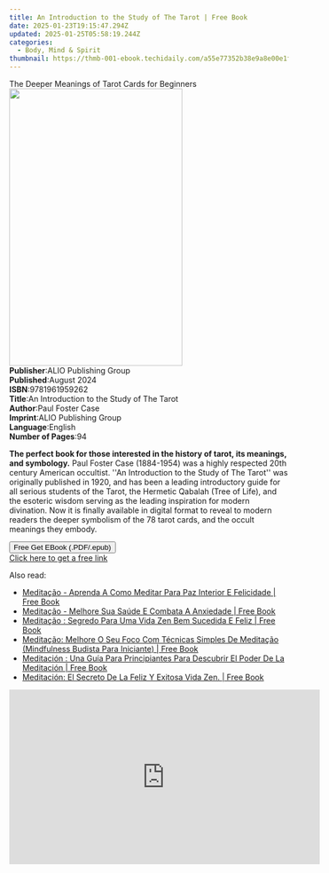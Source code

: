 ```yaml
---
title: An Introduction to the Study of The Tarot | Free Book
date: 2025-01-23T19:15:47.294Z
updated: 2025-01-25T05:58:19.244Z
categories:
  - Body, Mind & Spirit
thumbnail: https://thmb-001-ebook.techidaily.com/a55e77352b38e9a8e00e1fd7c3d8d109d8607d83c0a323dd83989c92407d8bc2.jpg
---
```

<main id="book-container">
  <div class="flex flex-col">
    <div class="book-brief flex-1 py-6 px-4 sm:p-6 md:py-10 md:px-8">
      <!-- brief-->
      <div class="book-brief-main">
        The Deeper Meanings of Tarot Cards for Beginners
      </div>
    </div>
    <div
      class="book-meta-info flex-1 grid gap-4 col-start-1 col-end-3 row-start-1 sm:mb-6 sm:grid-cols-4 lg:gap-6 lg:col-start-2 lg:row-end-6 lg:row-span-6 lg:mb-0"
    >
      <div
        class="book-meta-info-left place-content-center mt-4 p-4 text-sm leading-6 col-start-2 col-span-2 dark:text-slate-400"
      >
        <img
          class="w-full h-500 object-cover rounded-lg sm:h-255 sm:col-span-2 lg:col-span-full"
          src="https://img-001-ebook.techidaily.com/7c7716cadcd9e7eca1d7429a3b00247ab223e1fe09035eeca9ad52510346b455.jpg"
          alt=""
          width="312"
          height="500"
        />
      </div>
      <div
        class="book-meta-info-right mt-2 col-start-1 row-start-2 col-span-3 self-center"
      >
        <!-- meta data  -->
        <div class="flex flex-col px-4 md:px-8">
          <div class="flex-1">
            <strong>Publisher</strong>:<span class="px-2"
              >ALIO Publishing Group</span
            >
          </div>
          <div class="flex-1">
            <strong>Published</strong>:<span class="px-2">August 2024</span>
          </div>
          <div class="flex-1">
            <strong>ISBN</strong>:<span class="px-2">9781961959262</span>
          </div>
          <div class="flex-1">
            <strong>Title</strong>:<span class="px-2"
              >An Introduction to the Study of The Tarot</span
            >
          </div>
          <div class="flex-1">
            <strong>Author</strong>:<span class="px-2">Paul Foster Case</span>
          </div>
          <div class="flex-1">
            <strong>Imprint</strong>:<span class="px-2"
              >ALIO Publishing Group</span
            >
          </div>
          <div class="flex-1">
            <strong>Language</strong>:<span class="px-2">English</span>
          </div>
          <div class="flex-1">
            <strong>Number of Pages</strong>:<span class="px-2">94</span>
          </div>
        </div>
      </div>
    </div>
    <div class="book-description flex-1 py-6 px-4 sm:p-6 md:py-10 md:px-8">
      <div class="book-description-main">
        <div accordion-content="" id="description">
          <p>
            <strong
              >The perfect book for those interested in the history of tarot,
              its meanings, and symbology.</strong
            >
            Paul Foster Case (1884-1954) was a highly respected 20th century
            American occultist. ''An Introduction to the Study of The Tarot''
            was originally published in 1920, and has been a leading
            introductory guide for all serious students of the Tarot, the
            Hermetic Qabalah (Tree of Life), and the esoteric wisdom serving as
            the leading inspiration for modern divination. Now it is finally
            available in digital format to reveal to modern readers the deeper
            symbolism of the 78 tarot cards, and the occult meanings they
            embody.
          </p>
        </div>
      </div>
    </div>
    <div class="book-excerpts flex-1 py-6 px-4 sm:p-6 md:py-10 md:px-8"></div>
    <div
      class="book-about-author flex-1 py-6 px-4 sm:p-6 md:py-10 md:px-8"
    ></div>
    <div class="book-free-get flex-1 py-6 px-4 sm:p-6 md:py-10 md:px-8">
      <button
        id="btn-free-get"
        class="bg-blue-500 hover:bg-blue-700 text-white font-bold py-2 px-4 rounded"
      >
        Free Get EBook (.PDF/.epub)
      </button>
      <div id="countdown-display" class="px-2 text-lg mt-2"></div>
      <a
        id="free-link"
        class="hidden bg-blue-500 hover:bg-blue-700 text-white font-bold py-2 px-4 rounded"
        href="https://www.ebooks.com/en-us/book/211455009/an-introduction-to-the-study-of-the-tarot/paul-foster-case/"
        target="_blank"
        >Click here to get a free link</a
      >
    </div>
    <script>
      let countdownTime = 0;
      let countdownInterval = null;
      document
        .getElementById('btn-free-get')
        .addEventListener('click', startCountdown);
      function startCountdown() {
        countdownTime = new Date().getTime() + 60000 * 3;
        countdownInterval = setInterval(updateCountdown, 1000);
        document.getElementById('btn-free-get').disabled = true;
        document
          .getElementById('btn-free-get')
          .classList.add('bg-gray-500', 'cursor-not-allowed');
      }
      function updateCountdown() {
        let currentTime = new Date().getTime();
        let timeLeft = countdownTime - currentTime;
        let secondsLeft = Math.floor(timeLeft / 1000);
        document.getElementById('countdown-display').innerHTML =
          `Remaining time: ${secondsLeft} seconds.`;
        if (secondsLeft <= 0) {
          clearInterval(countdownInterval);
          document.getElementById('btn-free-get').classList.add('hidden');
          document.getElementById('free-link').classList.remove('hidden');
          document.getElementById('countdown-display').innerHTML = '';
        }
      }
    </script>
  </div>
</main>

<ins class="adsbygoogle"
      style="display:block"
      data-ad-client="ca-pub-7571918770474297"
      data-ad-slot="8358498916"
      data-ad-format="auto"
      data-full-width-responsive="true"></ins>
    

<span class="atpl-alsoreadstyle">Also read:</span>
<div><ul>
<li><a href="https://novels-ebooks.techidaily.com/209667289-9781547577309-meditacao-aprenda-a-como-meditar-para-paz-interior-e-felicidade/"><u>Meditação - Aprenda A Como Meditar Para Paz Interior E Felicidade | Free Book</u></a></li>
<li><a href="https://novels-ebooks.techidaily.com/209667295-9781547576548-meditacao-melhore-sua-saude-e-combata-a-anxiedade/"><u>Meditação - Melhore Sua Saúde E Combata A Anxiedade | Free Book</u></a></li>
<li><a href="https://novels-ebooks.techidaily.com/209667256-9781547574544-meditacao-segredo-para-uma-vida-zen-bem-sucedida-e-feliz/"><u>Meditação : Segredo Para Uma Vida Zen Bem Sucedida E Feliz | Free Book</u></a></li>
<li><a href="https://novels-ebooks.techidaily.com/209667280-9781547580088-meditacao-melhore-o-seu-foco-com-tecnicas-simples-de-meditacao-mindfulness-budista-para-iniciante/"><u>Meditação: Melhore O Seu Foco Com Técnicas Simples De Meditação (Mindfulness Budista Para Iniciante) | Free Book</u></a></li>
<li><a href="https://novels-ebooks.techidaily.com/209667312-9781547574599-meditacion-una-guia-para-principiantes-para-descubrir-el-poder-de-la-meditacion/"><u>Meditación : Una Guía Para Principiantes Para Descubrir El Poder De La Meditación | Free Book</u></a></li>
<li><a href="https://novels-ebooks.techidaily.com/209667335-9781547577330-meditacion-el-secreto-de-la-feliz-y-exitosa-vida-zen/"><u>Meditación: El Secreto De La Feliz Y Exitosa Vida Zen. | Free Book</u></a></li>
</ul></div>

<!-- affiliate ads begin -->
<iframe width="560" height="315" src="https://www.youtube.com/embed/Jng92DT1n_Y?si=LvxQhsEJoymsM2iZ" title="YouTube video player" frameborder="0" allow="accelerometer; autoplay; clipboard-write; encrypted-media; gyroscope; picture-in-picture; web-share" referrerpolicy="strict-origin-when-cross-origin" allowfullscreen></iframe>
<!-- affiliate ads end -->

